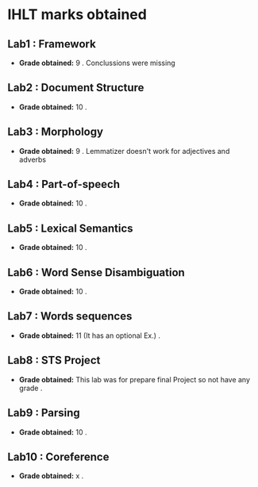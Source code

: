# IHLT marks obtained

## Lab1 : Framework

* **Grade obtained:** 9 . Conclussions were missing

## Lab2 : Document Structure

* **Grade obtained:** 10 .

## Lab3 : Morphology

* **Grade obtained:** 9 . Lemmatizer doesn't work for adjectives and adverbs

## Lab4 : Part-of-speech

* **Grade obtained:** 10 . 

## Lab5 : Lexical Semantics

* **Grade obtained:** 10 . 

## Lab6 : Word Sense Disambiguation

* **Grade obtained:** 10 . 

## Lab7 : Words sequences

* **Grade obtained:** 11 (It has an optional Ex.) . 

## Lab8 : STS Project

* **Grade obtained:** This lab was for prepare final Project so not have any grade . 

## Lab9 : Parsing

* **Grade obtained:** 10 . 

## Lab10 : Coreference

* **Grade obtained:** x . 
